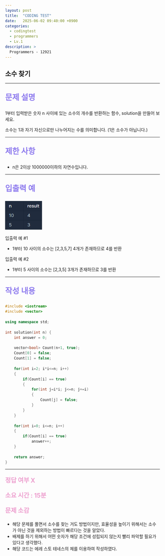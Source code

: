 ```yaml
---
layout: post
title:  "CODING TEST"
date:   2025-06-02 09:40:00 +0900
categories:
  - codingtest
  - programmers
  - Lv.1
description: >
  Programmers - 12921
---
```

## 소수 찾기

---

<p style = "color:#8f7cee; font-size:25px; font-weight:bold">
문제 설명
</p>

1부터 입력받은 숫자 n 사이에 있는 소수의 개수를 반환하는 함수, solution을 만들어 보세요.

소수는 1과 자기 자신으로만 나누어지는 수를 의미합니다.
(1은 소수가 아닙니다.)

---

<p style = "color:#8f7cee; font-size:25px; font-weight:bold">
제한 사항
</p>

- n은 2이상 1000000이하의 자연수입니다.

---

<p style = "color:#8f7cee; font-size:25px; font-weight:bold">
입출력 예
</p>

<img src = "/assets/img/codingtest/12921.png" width = "120" height = "93">

입출력 예 #1
- 1부터 10 사이의 소수는 [2,3,5,7] 4개가 존재하므로 4를 반환

입출력 예 #2
- 1부터 5 사이의 소수는 [2,3,5] 3개가 존재하므로 3를 반환

---

<p style = "color:#8f7cee; font-size:25px; font-weight:bold">
작성 내용
</p>

```C++
#include <iostream>
#include <vector>

using namespace std;

int solution(int n) {
    int answer = 0;
    
    vector<bool> Count(n+1, true);
    Count[0] = false;
    Count[1] = false;
    
    for(int i=2; i*i<=n; i++)
    {
        if(Count[i] == true)
        {
            for(int j=i*i; j<=n; j+=i)
            {
                Count[j] = false;
            }
        }
    }
    
    for(int i=0; i<=n; i++)
    {
        if(Count[i] == true)
            answer++;
    }
    
    return answer;
}
```

---

<p style = "color:#ed9ece; font-size:20px; font-weight:bold">
정답 여부 X
</p>

<p style = "color:#ed9ece; font-size:20px; font-weight:bold">
소요 시간 : 15분  
</p>

<p style = "color:#ed9ece; font-size:20px; font-weight:bold">
문제 소감
</p>

- 해당 문제를 풀면서 소수를 찾는 거도 방법이지만, 효율성을 높이기 위해서는 소수가 아닌 것을 제외하는 방법이 빠르다는 것을 알았다.
- 배제를 하기 위해서 어떤 숫자가 해당 조건에 성립되지 않는지 빨리 파악할 필요가 있다고 생각했다.
- 해당 코드는 에레 스토 테네스의 체를 이용하여 작성하였다.